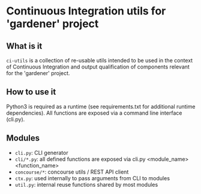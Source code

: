# Continuous Integration utils for 'gardener' project

## What is it

`ci-utils` is a collection of re-usable utils intended to be used in the
context of Continuous Integration and output qualification of components
relevant for the 'gardener' project.

## How to use it

Python3 is required as a runtime (see requirements.txt for additional
runtime dependencies). All functions are exposed via a command line interface
(cli.py).

## Modules

* `cli.py`: CLI generator
* `cli/*.py`: all defined functions are exposed via cli.py <module_name> <function_name>
* `concourse/*`: concourse utils / REST API client
* `ctx.py`: used internally to pass arguments from CLI to modules
* `util.py`: internal reuse functions shared by most modules
